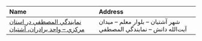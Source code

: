 | Name                                                                                                                                                 | Address                                                         |
|:-----------------------------------------------------------------------------------------------------------------------------------------------------|:----------------------------------------------------------------|
| [نمايندگي المصطفي در استان مرکزي – واحد برادران، آشتيان](https://lib.ir/fa/library/801/نمايندگي-المصطفي-در-استان-مرکزي--واحد-برادران-آشتيان/search/) | شهر آشتيان – بلوار معلم – ميدان آيت‌الله دانش – نمايندگي المصطفي |